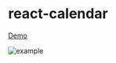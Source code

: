 # react-calendar

[Demo](https://baskvava.github.io/react-calendar/)

![example](https://baskvava.github.io/react-calendar/example.png)